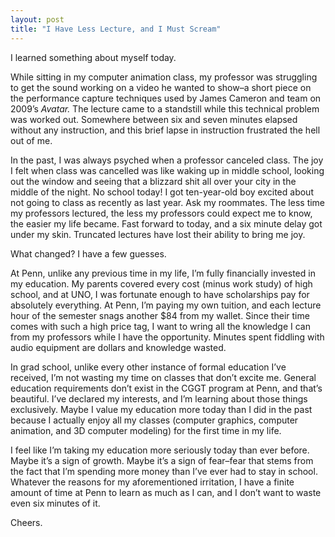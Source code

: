 ```yaml
---
layout: post
title: "I Have Less Lecture, and I Must Scream"
---
```


I learned something about myself today.

While sitting in my computer animation class, my professor was struggling to get the sound working on a video he wanted to show–a short piece on the performance capture techniques used by James Cameron and team on 2009’s *Avatar.* The lecture came to a standstill while this technical problem was worked out. Somewhere between six and seven minutes elapsed without any instruction, and this brief lapse in instruction frustrated the hell out of me.

In the past, I was always psyched when a professor canceled class. The joy I felt when class was cancelled was like waking up in middle school, looking out the window and seeing that a blizzard shit all over your city in the middle of the night. No school today! I got ten-year-old boy excited about not going to class as recently as last year. Ask my roommates. The less time my professors lectured, the less my professors could expect me to know, the easier my life became. Fast forward to today, and a six minute delay got under my skin. Truncated lectures have lost their ability to bring me joy.

What changed? I have a few guesses.

At Penn, unlike any previous time in my life, I’m fully financially invested in my education. My parents covered every cost (minus work study) of high school, and at UNO, I was fortunate enough to have scholarships pay for absolutely everything. At Penn, I’m paying my own tuition, and each lecture hour of the semester snags another $84 from my wallet. Since their time comes with such a high price tag, I want to wring all the knowledge I can from my professors while I have the opportunity. Minutes spent fiddling with audio equipment are dollars and knowledge wasted.

In grad school, unlike every other instance of formal education I’ve received, I’m not wasting my time on classes that don’t excite me. General education requirements don’t exist in the CGGT program at Penn, and that’s beautiful. I’ve declared my interests, and I’m learning about those things exclusively. Maybe I value my education more today than I did in the past because I actually enjoy all my classes (computer graphics, computer animation, and 3D computer modeling) for the first time in my life.

I feel like I’m taking my education more seriously today than ever before. Maybe it’s a sign of growth. Maybe it’s a sign of fear–fear that stems from the fact that I’m spending more money than I’ve ever had to stay in school. Whatever the reasons for my aforementioned irritation, I have a finite amount of time at Penn to learn as much as I can, and I don’t want to waste even six minutes of it.

Cheers.
